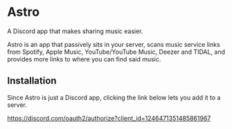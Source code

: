 # Astro
A Discord app that makes sharing music easier.

Astro is an app that passively sits in your server, scans music service links from Spotify, Apple Music, YouTube/YouTube Music, Deezer and TIDAL, and provides more links to where you can find said music.

## Installation
Since Astro is just a Discord app, clicking the link below lets you add it to a server.

https://discord.com/oauth2/authorize?client_id=1246471351485861967
